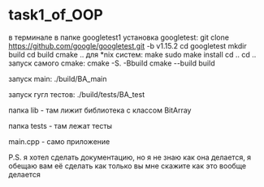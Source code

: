 # task1_of_OOP
в терминале в папке googletest1
установка googletest:
git clone https://github.com/google/googletest.git -b v1.15.2
cd googletest
mkdir build
cd build
cmake ..
для *nix систем:
make
sudo make install
cd ..
cd ..
запуск самого cmake:
cmake -S. -Bbuild
cmake --build build

запуск main:
./build/BA_main

запуск гугл тестов:
./build/tests/BA_test

папка lib - там лижит библиотека с классом BitArray

папка tests - там лежат тесты

main.cpp - само приложение

P.S. я хотел сделать документацию, но я не знаю как она делается, я обещаю вам её сделать как только вы мне скажите как это вообще делается
